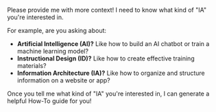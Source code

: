 

Please provide me with more context!  I need to know what kind of "IA" you're interested in.  

For example, are you asking about:

* **Artificial Intelligence (AI)?**  Like how to build an AI chatbot or train a machine learning model?
* **Instructional Design (ID)?**  Like how to create effective training materials?
* **Information Architecture (IA)?** Like how to organize and structure information on a website or app?

Once you tell me what kind of "IA" you're interested in, I can generate a helpful How-To guide for you! 



